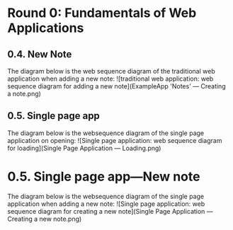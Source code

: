 # Round 0: Fundamentals of Web Applications

## 0.4. New Note

The diagram below is the web sequence diagram of the 
traditional web application when adding a new note:
![traditional web application: web sequence diagram for adding a new note](ExampleApp 'Notes' — Creating a note.png)

## 0.5. Single page app

The diagram below is the websequence diagram of the 
single page application on opening:
![Single page application: web sequence diagram for loading](Single Page Application — Loading.png)

# 0.5. Single page app—New note

The diagram below is the websequence diagram of the 
single page application when adding a new note:
![Single page application: web sequence diagram for creating a new note](Single Page Application — Creating a new note.png)
